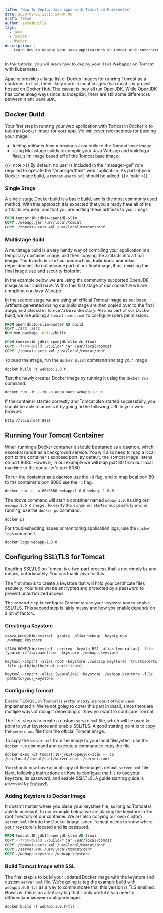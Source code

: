 ```yaml
---
title: "How to Deploy Java Apps with Tomcat on Kubernetes"
date: 2020-09-01T22:15:54-04:00
draft: false
author: serainville
tags:
  - java
  - tomcat
  - docker
description: |
    Learn how to deploy your Java applications on Tomcat with Kubernetes, and how to configure your Tomcat install.
---
```



In this tutorial, you will learn how to deploy your Java Webapps on Tomcat with Kubernetes. 

Apache provides a large list of Docker images for running Tomcat as a container. In fact, there likely more Tomcat images than most any project hosted on Docker Hub. The caveat is they all run OpenJDK. While OpenJDK has come along ways since its inception, there are still some differences between it and Java JDK.  

## Docker Build
Your first step in running your web application with Tomcat in Docker is to build an Docker image for your app. We will cover two methods for building your image: 
* Adding artifacts from a previous Java build to the Tomcat base image.
* Using Multistage builds to compile your Java Webapp and building a final, slim image based off of the Tomcat base image.

{{< note >}}
By default, no user is included in the "manager-gui" role required to operate the "/manager/html" web application. As part of your Docker image build, a `tomcat-users.xml` should be added.
{{< /note >}}

### Single Stage
A single stage Docker build is a basic build, and is the most commonly used method. With this approach it is expected that you already have all of the artifacts required, and that you are adding these artifacts to your image.

```dockerfile
FROM tomcat:10-jdk14-openjdk-slim 
COPY ./webapp.jar /usr/local/tomcat
COPY ./tomcat-users.xml /usr/local/tomcat/conf
```

### Multistage Build
A multistage build is a very handy way of compiling your application in a temporary container image, and then copying the artifacts into a final image. The benefit is all of our source files, build tools, and other dependencies do not become part of our final image, thus, minizing the final image size and security footprint.

In the example below, we are using the community supported OpenJDK image as our build base. Within this first stage of our dockerfile we are compiling our Java Webapp.

In the second stage we are using an official Tomcat image as our base. Artifacts generated during our build stage are then copied over to the final stage, and placed in Tomcat's base directory. Also as part of our Docker build, we are adding a `tomcat-users.xml` to configure users permissions.



```dockerfile
FROM openjdk:16-slim-buster AS build
COPY ./src ./src
RUN mvn package -Ddir=/build

FROM tomcat:10-jdk14-openjdk-slim AS final
COPY --from=build ./build/*.jar /usr/local/tomcat
COPY ./tomcat-users.xml /usr/local/tomcat/conf
```

To build the image, run the `docker build` command and tag your image.
```shell
docker build -t webapp:1.0.0 .
```

Test the newly created Docker image by running it using the `docker run` command.
```shell
docker run -it --rm -p 8888:8080 webapp:1.0.0
```
If the container started correctly and Tomcat also started successfully, you should be able to access it by going to the following URL in your web browser.

```text
http://localhost:8888
```

## Running Your Tomcat Container
When running a Docker container it should be started as a daemon, which essential runs it as a background service. You will also need to map a local port to the container's exposed port. By default, the Tomcat image listens on port 8080. However, in our example we will map port 80 from our local machine to the container's port 8080.

To run the container as a daemon use the `-d` flag, and to map local port 80 to the container's port 8080 use the `-p` flag.

```shell
docker run -d -p 80:8080 webapp:1.0.0 webapp-1.0.0
```

The above command will start a container named `webap-1.0.0` using our `webapp:1.0.0` image. To verify the container started successfully and is running, use the `docker ps` command.

```shell
docker ps
```

For troubleshooting issues or monitoring application logs, use the `docker logs` command.

```shell
docker logs webapp-1.0.0
```

## Configuring SSL\TLS for Tomcat
Enabling SSL\TLS on Tomcat is a two-part process that is not simply by any means, unfortunately. You can thank Java for this. 

The first step is to create a keystore that will hold your certificate files securely. Your files will be encrypted and protected by a password to prevent unauthorized access. 

The second step is configure Tomcat to use your keystore and to enable SSL\TLS. This second step is fairly messy and how you enable depends on a lot of factors.

### Creating a Keystore
```shell
$JAVA_HOME/bin/keytool -genkey -alias webapp -keyalg RSA ./webapp.keystore
```

```shell
$JAVA_HOME/bin/keytool -certreq -keyalg RSA -alias [youralias] -file [yourcertificatname].csr -keystore ./webapp.keystore
```

```shell
keytool -import -alias root -keystore ./webapp.keystore] -trustcacerts -file [path/to/the/root_certificate]
```

```shell
keytool -import -alias [youralias] -keystore ./webapp.keystore -file [path/to/your_keystore]
```

### Configuring Tomcat
Enable TLS\SSL in Tomcat is pretty messy, as result of how Java implemented it. We're not going to cover this part in detail, since there are multiple ways of doing it depending on how you want to configure Tomcat.

The first step is to create a custom `server.xml` file, which will be used to point to your keystore and enable SSL\TLS. A good starting point is to copy the `server.xml` file from the official Tomcat image.

To copy the `server.xml` from the image to your local filesystem, use the `docker run` command and execute a command to copy the file.

```shell
docker exec -it tomcat:10-jdk14-openjdk-slim -- cp /usr/local/tomcat/conf/server.conf ./server.conf
```

You should now have a local copy of the image's default `server.xml` file. Next, following instructions on how to configure the file to use your keystore, its password, and enable SSL\TLS. A guide starting guide is provided by [Mulesoft](https://www.mulesoft.com/tcat/tomcat-ssl)

### Adding Keystore to Docker Image
It doesn't matter where you place your keystore file, so long as Tomcat is able to access it. In our example below, we are placing the keystore in the root directory of our container. We are also copying our own custom `server.xml` file into the Docker image, since Tomcat needs to know where your keystore is located and its password.

```dockerfile
FROM tomcat:10-jdk14-openjdk-slim AS final
COPY --from=build ./build/*.jar /usr/local/tomcat
COPY ./tomcat-users.xml /usr/local/tomcat/conf
COPY ./server.xml /usr/local/tomcat/conf
COPY ./webapp.keystore /webapp.keystore
```

### Build Tomcat Image with SSL
The final step is to build your updated Docker image with the keystore and custom `server.xml` file. We're going to tag the example build with `webap:1.0.0-tls` as a way to communicate that this version is TLS enabled. However, this is an arbritrary tag that's only useful if you need to differentiate between multiple images.

```shell
docker build -t webapp:1.0.0-tls .
```


